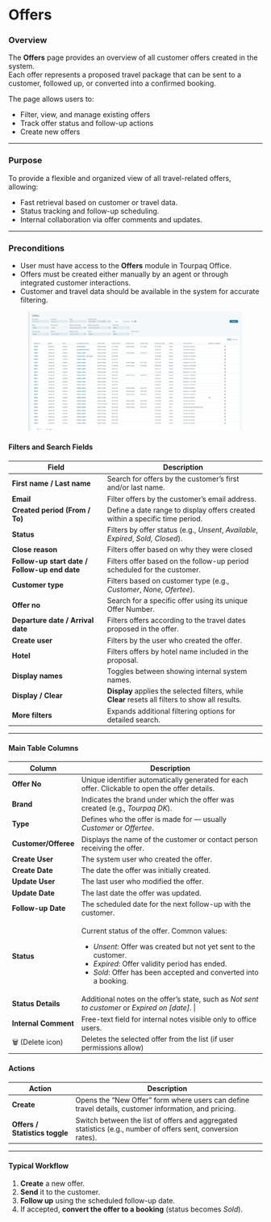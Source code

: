 # Offers

### **Overview**

The **Offers** page provides an overview of all customer offers created in the system.\
Each offer represents a proposed travel package that can be sent to a customer, followed up, or converted into a confirmed booking.

The page allows users to:

* Filter, view, and manage existing offers
* Track offer status and follow-up actions
* Create new offers

***

### **Purpose**

To provide a flexible and organized view of all travel-related offers, allowing:

* Fast retrieval based on customer or travel data.
* Status tracking and follow-up scheduling.
* Internal collaboration via offer comments and updates.

***

### **Preconditions**

* User must have access to the **Offers** module in Tourpaq Office.
* Offers must be created either manually by an agent or through integrated customer interactions.
* Customer and travel data should be available in the system for accurate filtering.

<figure><img src="../.gitbook/assets/image (2) (1) (1).png" alt=""><figcaption></figcaption></figure>

#### **Filters and Search Fields**

| **Field**                                     | **Description**                                                                                   |
| --------------------------------------------- | ------------------------------------------------------------------------------------------------- |
| **First name / Last name**                    | Search for offers by the customer’s first and/or last name.                                       |
| **Email**                                     | Filter offers by the customer’s email address.                                                    |
| **Created period (From / To)**                | Define a date range to display offers created within a specific time period.                      |
| **Status**                                    | Filters by offer status (e.g., _Unsent_, _Available_,  _Expired_, _Sold, Closed_).                |
| **Close reason**                              | Filters offer based on why they were closed                                                       |
| **Follow-up start date / Follow-up end date** | Filters offer based on the follow-up period scheduled for the customer.                           |
| **Customer type**                             | Filters based on customer type (e.g., _Customer_, _None, Ofertee_).                               |
| **Offer no**                                  | Search for a specific offer using its unique Offer Number.                                        |
| **Departure date / Arrival date**             | Filters offers according to the travel dates proposed in the offer.                               |
| **Create user**                               | Filters by the user who created the offer.                                                        |
| **Hotel**                                     | Filters offers by hotel name included in the proposal.                                            |
| **Display names**                             | Toggles between showing internal system names.                                                    |
| **Display / Clear**                           | **Display** applies the selected filters, while **Clear** resets all filters to show all results. |
| **More filters**                              | Expands additional filtering options for detailed search.                                         |

***

#### **Main Table Columns**

| **Column**           | **Description**                                                                                                                                                                                                                                                                   |
| -------------------- | --------------------------------------------------------------------------------------------------------------------------------------------------------------------------------------------------------------------------------------------------------------------------------- |
| **Offer No**         | Unique identifier automatically generated for each offer. Clickable to open the offer details.                                                                                                                                                                                    |
| **Brand**            | Indicates the brand under which the offer was created (e.g., _Tourpaq DK_).                                                                                                                                                                                                       |
| **Type**             | Defines who the offer is made for — usually _Customer_ or _Offertee_.                                                                                                                                                                                                             |
| **Customer/Offeree** | Displays the name of the customer or contact person receiving the offer.                                                                                                                                                                                                          |
| **Create User**      | The system user who created the offer.                                                                                                                                                                                                                                            |
| **Create Date**      | The date the offer was initially created.                                                                                                                                                                                                                                         |
| **Update User**      | The last user who modified the offer.                                                                                                                                                                                                                                             |
| **Update Date**      | The last date the offer was updated.                                                                                                                                                                                                                                              |
| **Follow-up Date**   | The scheduled date for the next follow-up with the customer.                                                                                                                                                                                                                      |
| **Status**           | <p>Current status of the offer. Common values: </p><ul><li><em>Unsent</em>: Offer was created but not yet sent to the customer.</li><li><em>Expired</em>: Offer validity period has ended.</li><li><em>Sold</em>: Offer has been accepted and converted into a booking.</li></ul> |
| **Status Details**   | Additional notes on the offer’s state, such as _Not sent to customer_ or _Expired on \[date]_. \|                                                                                                                                                                                 |
| **Internal Comment** | Free-text field for internal notes visible only to office users.                                                                                                                                                                                                                  |
| 🗑️ (Delete icon)    | Deletes the selected offer from the list (if user permissions allow)                                                                                                                                                                                                              |

#### **Actions**

| **Action**                     | **Description**                                                                                              |
| ------------------------------ | ------------------------------------------------------------------------------------------------------------ |
| **Create**                     | Opens the “New Offer” form where users can define travel details, customer information, and pricing.         |
| **Offers / Statistics toggle** | Switch between the list of offers and aggregated statistics (e.g., number of offers sent, conversion rates). |

***

#### **Typical Workflow**

1. **Create** a new offer.
2. **Send** it to the customer.
3. **Follow up** using the scheduled follow-up date.
4. If accepted, **convert the offer to a booking** (status becomes _Sold_).

